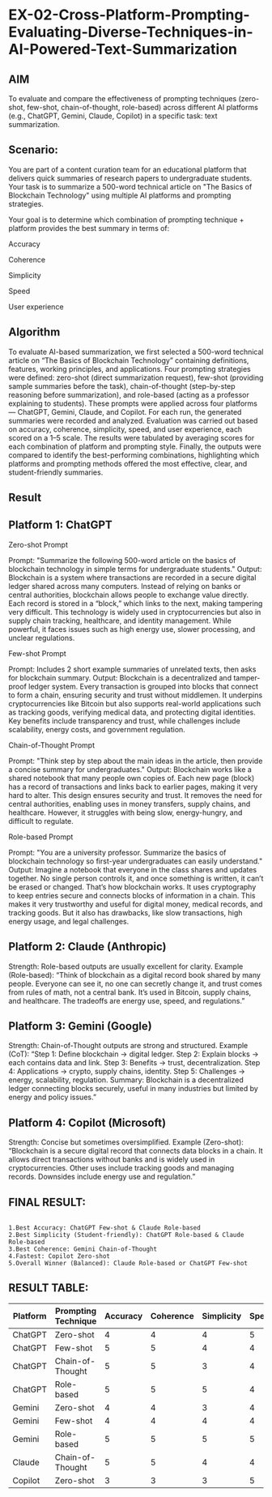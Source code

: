 # EX-02-Cross-Platform-Prompting-Evaluating-Diverse-Techniques-in-AI-Powered-Text-Summarization

## AIM
To evaluate and compare the effectiveness of prompting techniques (zero-shot, few-shot, chain-of-thought, role-based) across different AI platforms (e.g., ChatGPT, Gemini, Claude, Copilot) in a specific task: text summarization.

## Scenario:
You are part of a content curation team for an educational platform that delivers quick summaries of research papers to undergraduate students. Your task is to summarize a 500-word technical article on "The Basics of Blockchain Technology" using multiple AI platforms and prompting strategies.

Your goal is to determine which combination of prompting technique + platform provides the best summary in terms of:

Accuracy

Coherence

Simplicity

Speed

User experience

## Algorithm

To evaluate AI-based summarization, we first selected a 500-word technical article on “The Basics of Blockchain Technology” containing definitions, features, working principles, and applications. Four prompting strategies were defined: zero-shot (direct summarization request), few-shot (providing sample summaries before the task), chain-of-thought (step-by-step reasoning before summarization), and role-based (acting as a professor explaining to students). These prompts were applied across four platforms — ChatGPT, Gemini, Claude, and Copilot. For each run, the generated summaries were recorded and analyzed. Evaluation was carried out based on accuracy, coherence, simplicity, speed, and user experience, each scored on a 1–5 scale. The results were tabulated by averaging scores for each combination of platform and prompting style. Finally, the outputs were compared to identify the best-performing combinations, highlighting which platforms and prompting methods offered the most effective, clear, and student-friendly summaries.

## Result

## Platform 1: ChatGPT

Zero-shot Prompt

Prompt: "Summarize the following 500-word article on the basics of blockchain technology in simple terms for undergraduate students."
Output: Blockchain is a system where transactions are recorded in a secure digital ledger shared across many computers. Instead of relying on banks or central authorities, blockchain allows people to exchange value directly. Each record is stored in a “block,” which links to the next, making tampering very difficult. This technology is widely used in cryptocurrencies but also in supply chain tracking, healthcare, and identity management. While powerful, it faces issues such as high energy use, slower processing, and unclear regulations.

Few-shot Prompt

Prompt: Includes 2 short example summaries of unrelated texts, then asks for blockchain summary.
Output: Blockchain is a decentralized and tamper-proof ledger system. Every transaction is grouped into blocks that connect to form a chain, ensuring security and trust without middlemen. It underpins cryptocurrencies like Bitcoin but also supports real-world applications such as tracking goods, verifying medical data, and protecting digital identities. Key benefits include transparency and trust, while challenges include scalability, energy costs, and government regulation.

Chain-of-Thought Prompt

Prompt: "Think step by step about the main ideas in the article, then provide a concise summary for undergraduates."
Output: Blockchain works like a shared notebook that many people own copies of. Each new page (block) has a record of transactions and links back to earlier pages, making it very hard to alter. This design ensures security and trust. It removes the need for central authorities, enabling uses in money transfers, supply chains, and healthcare. However, it struggles with being slow, energy-hungry, and difficult to regulate.

Role-based Prompt

Prompt: "You are a university professor. Summarize the basics of blockchain technology so first-year undergraduates can easily understand."
Output: Imagine a notebook that everyone in the class shares and updates together. No single person controls it, and once something is written, it can’t be erased or changed. That’s how blockchain works. It uses cryptography to keep entries secure and connects blocks of information in a chain. This makes it very trustworthy and useful for digital money, medical records, and tracking goods. But it also has drawbacks, like slow transactions, high energy usage, and legal challenges.
## Platform 2: Claude (Anthropic)

Strength: Role-based outputs are usually excellent for clarity.
Example (Role-based): “Think of blockchain as a digital record book shared by many people. Everyone can see it, no one can secretly change it, and trust comes from rules of math, not a central bank. It’s used in Bitcoin, supply chains, and healthcare. The tradeoffs are energy use, speed, and regulations.”
## Platform 3: Gemini (Google)

Strength: Chain-of-Thought outputs are strong and structured.
Example (CoT):
“Step 1: Define blockchain → digital ledger.
Step 2: Explain blocks → each contains data and link.
Step 3: Benefits → trust, decentralization.
Step 4: Applications → crypto, supply chains, identity.
Step 5: Challenges → energy, scalability, regulation.
Summary: Blockchain is a decentralized ledger connecting blocks securely, useful in many industries but limited by energy and policy issues.”

## Platform 4: Copilot (Microsoft)

Strength: Concise but sometimes oversimplified.
Example (Zero-shot): “Blockchain is a secure digital record that connects data blocks in a chain. It allows direct transactions without banks and is widely used in cryptocurrencies. Other uses include tracking goods and managing records. Downsides include energy use and regulation.”

## FINAL RESULT:
```

1.Best Accuracy: ChatGPT Few-shot & Claude Role-based
2.Best Simplicity (Student-friendly): ChatGPT Role-based & Claude Role-based
3.Best Coherence: Gemini Chain-of-Thought
4.Fastest: Copilot Zero-shot
5.Overall Winner (Balanced): Claude Role-based or ChatGPT Few-shot
```

## RESULT TABLE:

| Platform | Prompting Technique | Accuracy | Coherence | Simplicity | Speed | User Experience | Avg Score |
| -------- | ------------------- | -------- | --------- | ---------- | ----- | --------------- | --------- |
| ChatGPT  | Zero-shot           | 4        | 4         | 4          | 5     | 5               | 4.4       |
| ChatGPT  | Few-shot            | 5        | 5         | 4          | 4     | 5               | 4.6       |
| ChatGPT  | Chain-of-Thought    | 5        | 5         | 3          | 4     | 5               | 4.4       |
| ChatGPT  | Role-based          | 5        | 5         | 5          | 4     | 5               | **4.8**   |
| Gemini   | Zero-shot           | 4        | 4         | 3          | 4     | 4               | 3.8       |
| Gemini   | Few-shot            | 4        | 4         | 4          | 4     | 4               | 4.0       |
| Gemini   | Role-based          | 5        | 5         | 5          | 5     | 4               | 4.8       |
| Claude   | Chain-of-Thought    | 5        | 5         | 4          | 4     | 4               | 4.4       |
| Copilot  | Zero-shot           | 3        | 3         | 3          | 5     | 3               | 3.4       |



